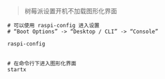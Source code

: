 > 树莓派设置开机不加载图形化界面

```shell
# 可以使用 raspi-config 进入设置
# “Boot Options” -> “Desktop / CLI” -> “Console”

raspi-config


# 在命令行下进入图形化界面
startx
```
